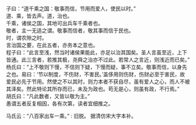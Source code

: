 子曰：“道千乘之国：敬事而信，节用而爱人，使民以时。”   
道、乘，皆去声。道，治也。  
千乘，诸侯之国，其地可出兵车千乘者也。  
敬者，主一无适之谓。敬事而信者，敬其事而信于民也。  
时，谓农隙之时。  
言治国之要，在此五者，亦务本之意也。  
程子曰：“此言至浅，然当时诸侯果能此，亦足以治其国矣。圣人言虽至近，上下皆通。此三言者，若推其极，尧舜之治亦不过此。若常人之言近，则浅近而已矣。”  
杨氏曰：“上不敬则下慢，不信则下疑，下慢而疑，事不立矣。敬事而信，以身先之也。易曰：‘节以制度，不伤财，不害民。’盖侈用则伤财，伤财必至于害民，故爱民必先于节用。然使之不以其时，则力本者不获自尽，虽有爱人之心，而人不被其泽矣。然此特论其所存而已，未及为政也。苟无是心，则虽有政，不行焉。”   
胡氏曰：“凡此数者，又皆以敬为主。”  
愚谓五者反复相因，各有次第，读者宜细推之。 

马氏云：“八百家出车一乘。” : 旧脱。 据清仿宋大字本补。